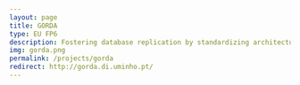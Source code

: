 ```yaml
---
layout: page
title: GORDA
type: EU FP6
description: Fostering database replication by standardizing architecture and interfaces, and by sparking their usage with a comprehensive set of open components ready to be deployed.
img: gorda.png
permalink: /projects/gorda
redirect: http://gorda.di.uminho.pt/
---
```

